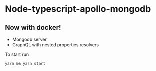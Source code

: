 # Node-typescript-apollo-mongodb

## Now with docker!

- Mongodb server
- GraphQL with nested properties resolvers

To start run

```
yarn && yarn start
```
